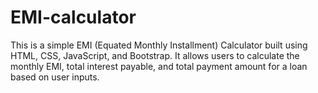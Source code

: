 # EMI-calculator
This is a simple EMI (Equated Monthly Installment) Calculator built using HTML, CSS, JavaScript, and Bootstrap. It allows users to calculate the monthly EMI, total interest payable, and total payment amount for a loan based on user inputs.
